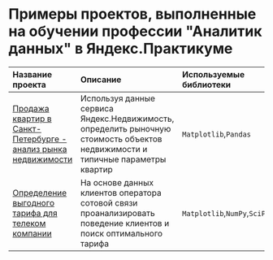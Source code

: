 # Примеры проектов, выполненные на обучении профессии "Аналитик данных" в Яндекс.Практикуме

| Название проекта | Описание | Используемые библиотеки | 
| :---------------------- | :---------------------- | :---------------------- |
| [Продажа квартир в Санкт-Петербурге - анализ рынка недвижимости](sale_of_apartments) | Используя данные сервиса Яндекс.Недвижимость, определить рыночную стоимость объектов недвижимости и типичные параметры квартир | `Matplotlib`,`Pandas` |
| [Определение выгодного тарифа для телеком компании](telecom_tariffs) | На основе данных клиентов оператора сотовой связи проанализировать поведение клиентов и поиск оптимального тарифа | `Matplotlib`,`NumPy`,`SciPy` |

